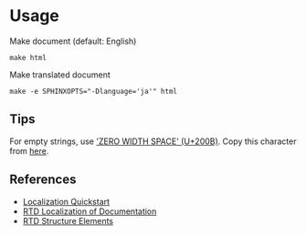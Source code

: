 # Usage
Make document (default: English)
```
make html
```

Make translated document
```
make -e SPHINXOPTS="-Dlanguage='ja'" html
```

## Tips
For empty strings, use ['ZERO WIDTH SPACE' (U+200B)](https://stackoverflow.com/a/14414266). Copy this character from [here](https://unicode-table.com/en/200B/).

## References
- [Localization Quickstart](https://sphinx-intl.readthedocs.io/en/master/quickstart.html)
- [RTD Localization of Documentation](https://docs.readthedocs.io/en/stable/localization.html)
- [RTD Structure Elements](https://sphinx-rtd-theme.readthedocs.io/en/stable/demo/structure.html)